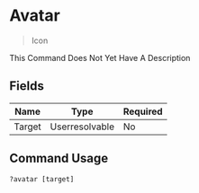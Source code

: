 # Avatar
> Icon

This Command Does Not Yet Have A Description

## Fields

| Name | Type | Required |
|------|------|----------|
| Target | Userresolvable | No |

## Command Usage
```
?avatar [target]
```